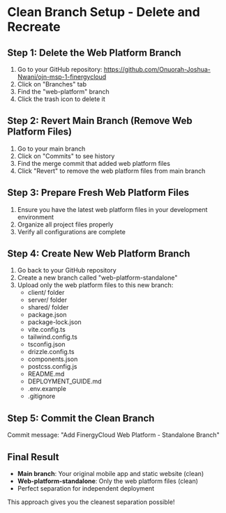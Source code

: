 # Clean Branch Setup - Delete and Recreate

## Step 1: Delete the Web Platform Branch
1. Go to your GitHub repository: https://github.com/Onuorah-Joshua-Nwani/ojn-msp-1-finergycloud
2. Click on "Branches" tab
3. Find the "web-platform" branch
4. Click the trash icon to delete it

## Step 2: Revert Main Branch (Remove Web Platform Files)
1. Go to your main branch
2. Click on "Commits" to see history
3. Find the merge commit that added web platform files
4. Click "Revert" to remove the web platform files from main branch

## Step 3: Prepare Fresh Web Platform Files
1. Ensure you have the latest web platform files in your development environment
2. Organize all project files properly
3. Verify all configurations are complete

## Step 4: Create New Web Platform Branch
1. Go back to your GitHub repository
2. Create a new branch called "web-platform-standalone"
3. Upload only the web platform files to this new branch:
   - client/ folder
   - server/ folder
   - shared/ folder
   - package.json
   - package-lock.json
   - vite.config.ts
   - tailwind.config.ts
   - tsconfig.json
   - drizzle.config.ts
   - components.json
   - postcss.config.js
   - README.md
   - DEPLOYMENT_GUIDE.md
   - .env.example
   - .gitignore

## Step 5: Commit the Clean Branch
Commit message: "Add FinergyCloud Web Platform - Standalone Branch"

## Final Result
- **Main branch**: Your original mobile app and static website (clean)
- **Web-platform-standalone**: Only the web platform files (clean)
- Perfect separation for independent deployment

This approach gives you the cleanest separation possible!
